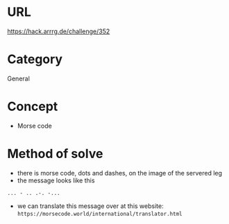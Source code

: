 # URL
https://hack.arrrg.de/challenge/352
# Category
General
# Concept
* Morse code
# Method of solve
* there is morse code, dots and dashes, on the image of the servered leg
* the message looks like this
```
... - .. .-. -...
```
* we can translate this message over at this website: `https://morsecode.world/international/translator.html`

